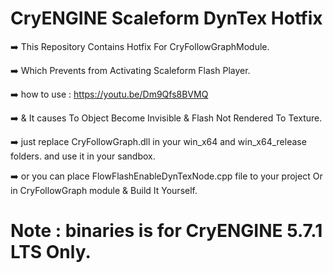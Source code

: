 # CryENGINE Scaleform DynTex Hotfix
➡️ This Repository Contains Hotfix For CryFollowGraphModule.

➡️ Which Prevents from Activating Scaleform Flash Player.

➡️ how to use : https://youtu.be/Dm9Qfs8BVMQ

➡️ & It causes To Object Become Invisible & Flash Not Rendered To Texture.

➡️ just replace CryFollowGraph.dll in your win_x64 and win_x64_release folders. and use it in your sandbox.

➡️ or you can place FlowFlashEnableDynTexNode.cpp file to your project Or in CryFollowGraph module & Build It Yourself.

# Note : binaries is for CryENGINE 5.7.1 LTS Only.

